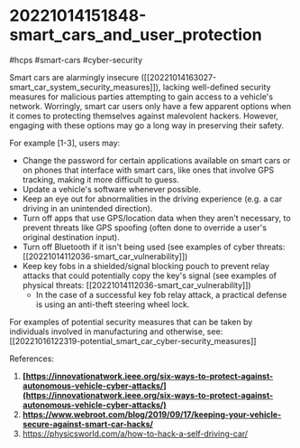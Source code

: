 # 20221014151848-smart_cars_and_user_protection
#hcps #smart-cars #cyber-security

Smart cars are alarmingly insecure ([[20221014163027-smart_car_system_security_measures]]), lacking well-defined security measures for malicious parties attempting to gain access to a vehicle's network. Worringly, smart car users only have a few apparent options when it comes to protecting themselves against malevolent hackers. However, engaging with these options may go a long way in preserving their safety.

For example [1-3], users may:
- Change the password for certain applications available on smart cars or on phones that interface with smart cars, like ones that involve GPS tracking, making it more difficult to guess.
- Update a vehicle's software whenever possible.
- Keep an eye out for abnormalities in the driving experience (e.g. a car driving in an unintended direction).
- Turn off apps that use GPS/location data when they aren't necessary, to prevent threats like GPS spoofing (often done to override a user's original destination input).
- Turn off Bluetooth if it isn't being used (see examples of cyber threats: [[20221014112036-smart_car_vulnerability]])
- Keep key fobs in a shielded/signal blocking pouch to prevent relay attacks that could potentially copy the key's signal (see examples of physical threats: [[20221014112036-smart_car_vulnerability]])
	- In the case of a successful key fob relay attack, a practical defense is using an anti-theft steering wheel lock.

For examples of potential security measures that can be taken by individuals involved in manufacturing and otherwise, see: [[20221016122319-potential_smart_car_cyber-security_measures]]

References:
1. **[https://innovationatwork.ieee.org/six-ways-to-protect-against-autonomous-vehicle-cyber-attacks/](https://innovationatwork.ieee.org/six-ways-to-protect-against-autonomous-vehicle-cyber-attacks/)**
2. **https://www.webroot.com/blog/2019/09/17/keeping-your-vehicle-secure-against-smart-car-hacks/**
3. https://physicsworld.com/a/how-to-hack-a-self-driving-car/